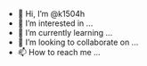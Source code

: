 - 👋 Hi, I’m @k1504h
- 👀 I’m interested in ...
- 🌱 I’m currently learning ...
- 💞️ I’m looking to collaborate on ...
- 📫 How to reach me ...

<!---
k1504h/k1504h is a ✨ special ✨ repository because its `README.md` (this file) appears on your GitHub profile.
You can click the Preview link to take a look at your changes.
--->
